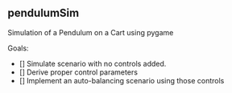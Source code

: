 ## pendulumSim
Simulation of a Pendulum on a Cart using pygame

Goals:

- [] Simulate scenario with no controls added.
- [] Derive proper control parameters 
- [] Implement an auto-balancing scenario using those controls